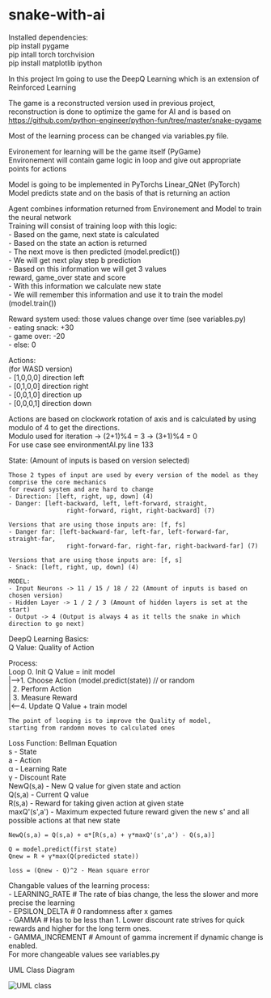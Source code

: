 # snake-with-ai

Installed dependencies:  
pip install pygame  
pip intall torch torchvision  
pip install matplotlib ipython  

In this project Im going to use the DeepQ Learning which is an extension of Reinforced Learning  

The game is a reconstructed version used in previous project,  
reconstruction is done to optimize the game for AI and is based on  
https://github.com/python-engineer/python-fun/tree/master/snake-pygame 

Most of the learning process can be changed via variables.py file.  

Evironement for learning will be the game itself (PyGame)  
    Environement will contain game logic in loop and give out appropriate points for actions  

Model is going to be implemented in PyTorchs Linear_QNet (PyTorch)  
    Model predicts state and on the basis of that is returning an action  

Agent combines information returned from Environement and Model to train the neural network  
    Training will consist of training loop with this logic:  
    - Based on the game, next state is calculated  
    - Based on the state an action is returned  
    - The next move is then predicted (model.predict())  
    - We will get next play step b prediction  
    - Based on this information we will get 3 values  
            reward, game_over state and score  
    - With this information we calculate new state  
    - We will remember this information and use it to train the model (model.train())  

Reward system used: those values change over time (see variables.py)  
    - eating snack: +30  
    - game over: -20  
    - else: 0  

Actions:  
    (for WASD version)  
    - [1,0,0,0] direction left  
    - [0,1,0,0] direction right  
    - [0,0,1,0] direction up  
    - [0,0,0,1] direction down  

Actions are based on clockwork rotation of axis and is calculated by using modulo of 4 to get the directions.  
    Modulo used for iteration -> (2+1)%4 = 3 -> (3+1)%4 = 0  
For use case see environmentAI.py line 133  


State: (Amount of inputs is based on version selected)  

    Those 2 types of input are used by every version of the model as they comprise the core mechanics 
    for reward system and are hard to change
    - Direction: [left, right, up, down] (4)
    - Danger: [left-backward, left, left-forward, straight, 
                    right-forward, right, right-backward] (7)

    Versions that are using those inputs are: [f, fs]
    - Danger far: [left-backward-far, left-far, left-forward-far, straight-far, 
                    right-forward-far, right-far, right-backward-far] (7)
    
    Versions that are using those inputs are: [f, s]
    - Snack: [left, right, up, down] (4) 

    MODEL:
    - Input Neurons -> 11 / 15 / 18 / 22 (Amount of inputs is based on chosen version)
    - Hidden Layer -> 1 / 2 / 3 (Amount of hidden layers is set at the start)
    - Output -> 4 (Output is always 4 as it tells the snake in which direction to go next)


DeepQ Learning Basics:  
    Q Value: Quality of Action  

Process:  
Loop    0. Init Q Value = init model  
    |-->1. Choose Action (model.predict(state)) // or random  
    |   2. Perform Action  
    |   3. Measure Reward  
    |<--4. Update Q Value + train model  

    The point of looping is to improve the Quality of model,
    starting from randomn moves to calculated ones

Loss Function: Bellman Equation  
    s - State  
    a - Action  
    α - Learning Rate  
    γ - Discount Rate  
    NewQ(s,a) - New Q value for given state and action  
    Q(s,a) - Current Q value  
    R(s,a) - Reward for taking given action at given state  
    maxQ'(s',a') - Maximum expected future reward given the new s' and all possible actions at that new state  

    NewQ(s,a) = Q(s,a) + α*[R(s,a) + γ*maxQ'(s',a') - Q(s,a)] 

    Q = model.predict(first state)
    Qnew = R + γ*max(Q(predicted state))

    loss = (Qnew - Q)^2 - Mean square error

Changable values of the learning process:  
    - LEARNING_RATE # The rate of bias change, the less the slower and more precise the learning  
    - EPSILON_DELTA # 0 randomness after x games  
    - GAMMA # Has to be less than 1. Lower discount rate strives for quick rewards and higher for the long term ones.  
    - GAMMA_INCREMENT # Amount of gamma increment if dynamic change is enabled.  
    For more changeable values see variables.py  

UML Class Diagram  

![UML class](https://user-images.githubusercontent.com/73855075/118899013-2072b080-b90e-11eb-8111-3d9100f62257.png)
